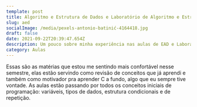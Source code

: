 ```yaml
---
template: post
title: Algoritmo e Estrutura de Dados e Laboratório de Algoritmo e Estrutura de Dados
slug: aed
socialImage: /media/pexels-antonio-batinić-4164418.jpg
draft: false
date: 2021-09-22T20:39:47.654Z
description: Um pouco sobre minha experiência nas aulas de EAD e Laboratório de EAD
category: Aulas
---
```

Essas são as matérias que estou me sentindo mais confortável nesse semestre, elas estão servindo como revisão de conceitos que já aprendi e também como motivador pra aprender C a fundo, algo que eu sempre tive vontade. As aulas estão passando por todos os conceitos iniciais de programação: variáveis, tipos de dados, estrutura condicionais e de repetição.